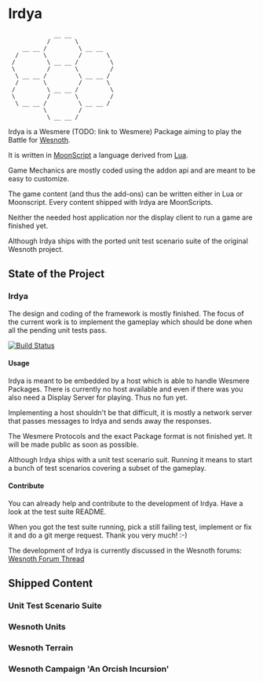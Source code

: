 # Irdya
```
             __ __ 
           /       \
    __ __ /         \ __ __
  /       \         /       \
 /         \ __ __ /         \ 
 \         /       \         /
  \ __ __ /         \ __ __ /
  /       \         /       \
 /         \ __ __ /         \
 \         /       \         /
  \ __ __ /         \ __ __ /
          \         /
           \ __ __ /
```
Irdya is a Wesmere (TODO: link to Wesmere) Package aiming to play the Battle for [Wesnoth](http://wesnoth.org).

It is written in [MoonScript](http://moonscript.org) a language derived from [Lua](http://lua.org).

Game Mechanics are mostly coded using the addon api and are meant to be easy to customize.

The game content (and thus the add-ons) can be written either in Lua or Moonscript.
Every content shipped with Irdya are MoonScripts.

Neither the needed host application nor the display client to run a game are finished yet.

Although Irdya ships with the ported unit test scenario suite of the original Wesnoth project.


## State of the Project

### Irdya 
The design and coding of the framework is mostly finished.
The focus of the current work is to implement the gameplay which should be done when all the pending unit tests pass.

[![Build Status](https://travis-ci.org/Wesmere/Irdya.svg?branch=master)](https://travis-ci.org/Wesmere/Irdya)

#### Usage

Irdya is meant to be embedded by a host which is able to handle Wesmere Packages.
There is currently no host available and even if there was you also need a Display Server for playing.
Thus no fun yet.

Implementing a host shouldn't be that difficult, it is mostly a network server that passes messages to Irdya and sends away the responses.

The Wesmere Protocols and the exact Package format is not finished yet.
It will be made public as soon as possible.

Although Irdya ships with a unit test scenario suit.
Running it means to start a bunch of test scenarios covering a subset of the gameplay.

#### Contribute

You can already help and contribute to the development of Irdya.
Have a look at the test suite README.

When you got the test suite running, pick a still failing test, implement or fix it and do a git merge request.
Thank you very much! :-)

The development of Irdya is currently discussed in the Wesnoth forums:
[Wesnoth Forum Thread](https://forums.wesnoth.org/viewtopic.php?f=13&t=43298)

## Shipped Content

### Unit Test Scenario Suite

### Wesnoth Units

### Wesnoth Terrain

### Wesnoth Campaign 'An Orcish Incursion'


